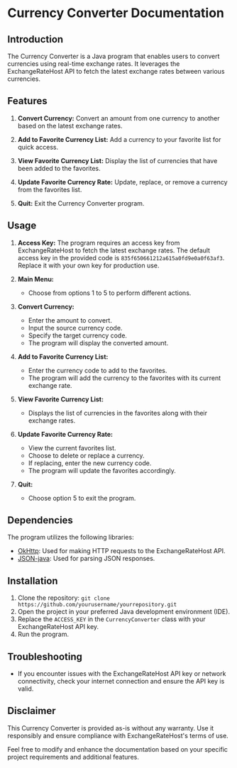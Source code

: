 # Currency Converter Documentation

## Introduction

The Currency Converter is a Java program that enables users to convert currencies using real-time exchange rates. It leverages the ExchangeRateHost API to fetch the latest exchange rates between various currencies.

## Features

1. **Convert Currency:** Convert an amount from one currency to another based on the latest exchange rates.

2. **Add to Favorite Currency List:** Add a currency to your favorite list for quick access.

3. **View Favorite Currency List:** Display the list of currencies that have been added to the favorites.

4. **Update Favorite Currency Rate:** Update, replace, or remove a currency from the favorites list.

5. **Quit:** Exit the Currency Converter program.

## Usage

1. **Access Key:** The program requires an access key from ExchangeRateHost to fetch the latest exchange rates. The default access key in the provided code is `835f650661212a615a0fd9e0a0f63af3`. Replace it with your own key for production use.

2. **Main Menu:**
   - Choose from options 1 to 5 to perform different actions.

3. **Convert Currency:**
   - Enter the amount to convert.
   - Input the source currency code.
   - Specify the target currency code.
   - The program will display the converted amount.

4. **Add to Favorite Currency List:**
   - Enter the currency code to add to the favorites.
   - The program will add the currency to the favorites with its current exchange rate.

5. **View Favorite Currency List:**
   - Displays the list of currencies in the favorites along with their exchange rates.

6. **Update Favorite Currency Rate:**
   - View the current favorites list.
   - Choose to delete or replace a currency.
   - If replacing, enter the new currency code.
   - The program will update the favorites accordingly.

7. **Quit:**
   - Choose option 5 to exit the program.

## Dependencies

The program utilizes the following libraries:

- [OkHttp](https://square.github.io/okhttp/): Used for making HTTP requests to the ExchangeRateHost API.
- [JSON-java](https://github.com/stleary/JSON-java): Used for parsing JSON responses.

## Installation

1. Clone the repository: `git clone https://github.com/yourusername/yourrepository.git`
2. Open the project in your preferred Java development environment (IDE).
3. Replace the `ACCESS_KEY` in the `CurrencyConverter` class with your ExchangeRateHost API key.
4. Run the program.

## Troubleshooting

- If you encounter issues with the ExchangeRateHost API key or network connectivity, check your internet connection and ensure the API key is valid.

## Disclaimer

This Currency Converter is provided as-is without any warranty. Use it responsibly and ensure compliance with ExchangeRateHost's terms of use.

Feel free to modify and enhance the documentation based on your specific project requirements and additional features.
